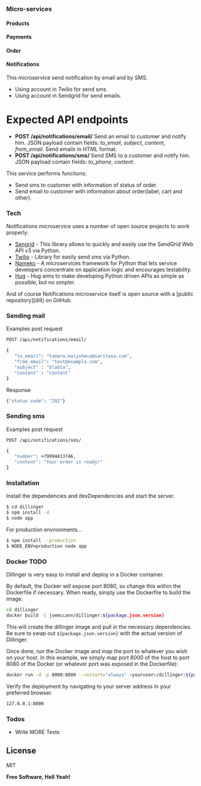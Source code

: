 ### Micro-services

#### Products
#### Payments
#### Order
#### Notifications

This microservice send notification by email and by SMS.

  - Using account in Twilio for send sms.
  - Using account in Sendgrid for send emails.

# Expected API endpoints

  - **POST /api/notifications/email/**
  Send an email to customer and notify him. JSON payload contain fields: *to_email*, *subject*, *content*, *from_email*. Send emails in HTML format.
  - **POST /api/notifications/sms/**
Send SMS to a customer and notify him. JSON payload contain fields: *to_phone*, *content*.


This service performs functions:
  - Send sms to customer with information of status of order.
  - Send email to customer with information about order(label, cart and other).

### Tech

Notifications microservice uses a number of open source projects to work properly:

* [Sengrid](https://sendgrid.com/) - This library allows to quickly and easily use the SendGrid Web API v3 via Python.
* [Twilio](https://www.twilio.com/) - Library for easily send sms via Python.
* [Nameko](http://nameko.readthedocs.io/en/stable/) - A microservices framework for Python that lets service developers concentrate on application logic and encourages testability.
* [Hug](https://github.com/timothycrosley/hug) - Hug aims to make developing Python driven APIs as simple as possible, but no simpler.

And of course Notifications microservice itself is open source with a [public repository][dill]
 on GitHub.

 ### Sending mail

 Examples post request
 ```sh
 POST /api/notifications/email/
 ```


 ```sh
 {
	"to_email": "tamara.malysheva@saritasa.com",
	"from_email": "test@example.com",
	"subject" : "blabla",
	"content" : "content"
}
```
Response
```sh
{"status code": "202"}
```

### Sending sms
 Examples post request
 ```sh
 POST /api/notifications/sms/
 ```
 ```sh
 {
    "number": +79994413746,
    "content": "Your order is ready!"
}
```
### Installation


Install the dependencies and devDependencies and start the server.

```sh
$ cd dillinger
$ npm install -d
$ node app
```

For production environments...

```sh
$ npm install --production
$ NODE_ENV=production node app
```

### Docker TODO
Dillinger is very easy to install and deploy in a Docker container.

By default, the Docker will expose port 8080, so change this within the Dockerfile if necessary. When ready, simply use the Dockerfile to build the image.

```sh
cd dillinger
docker build -t joemccann/dillinger:${package.json.version}
```
This will create the dillinger image and pull in the necessary dependencies. Be sure to swap out `${package.json.version}` with the actual version of Dillinger.

Once done, run the Docker image and map the port to whatever you wish on your host. In this example, we simply map port 8000 of the host to port 8080 of the Docker (or whatever port was exposed in the Dockerfile):

```sh
docker run -d -p 8000:8080 --restart="always" <youruser>/dillinger:${package.json.version}
```

Verify the deployment by navigating to your server address in your preferred browser.

```sh
127.0.0.1:8000
```


### Todos

 - Write MORE Tests

License
----

MIT


**Free Software, Hell Yeah!**

